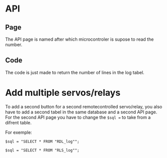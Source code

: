 # API

## Page
The API page is named after which microcontroler is supose to read the number.

## Code
The code is just made to return the number of lines in the log tabel.

# Add multiple servos/relays
To add a second button for a second remotecontrolled servo/relay, you also have to add a second tabel in the same database and a second API page. For the second API page you have to change the ``$sql =`` to take from a difrent table.

For exemple:

``$sql = "SELECT * FROM "RDL_log"";``

``$sql = "SELECT * FROM "RLS_log"";``